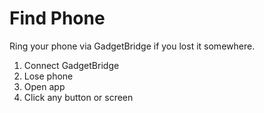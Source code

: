# Find Phone

Ring your phone via GadgetBridge if you lost it somewhere.

1. Connect GadgetBridge
2. Lose phone
3. Open app
4. Click any button or screen
